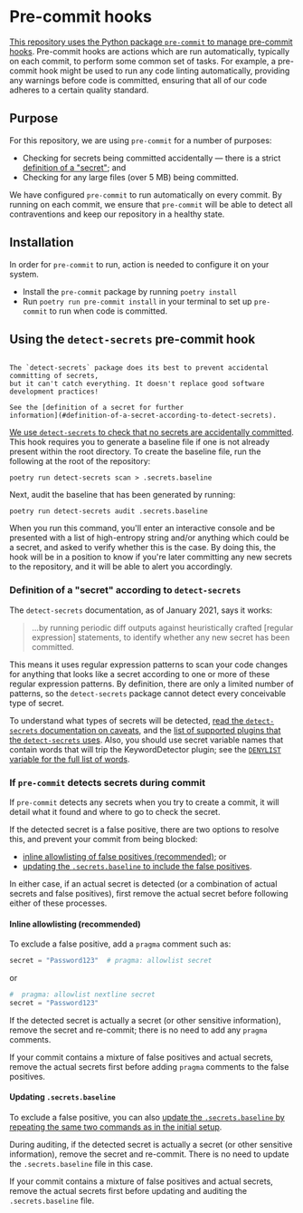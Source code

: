 # Pre-commit hooks

[This repository uses the Python package `pre-commit` to manage pre-commit
hooks][pre-commit]. Pre-commit hooks are actions which are run automatically, typically
on each commit, to perform some common set of tasks. For example, a pre-commit hook
might be used to run any code linting automatically, providing any warnings before code
is committed, ensuring that all of our code adheres to a certain quality standard.

## Purpose

For this repository, we are using `pre-commit` for a number of purposes:

- Checking for secrets being committed accidentally — there is a strict [definition of
  a "secret"](#definition-of-a-secret-according-to-detect-secrets); and
- Checking for any large files (over 5 MB) being committed.

We have configured `pre-commit` to run automatically on every commit. By running on
each commit, we ensure that `pre-commit` will be able to detect all contraventions and
keep our repository in a healthy state.

## Installation

In order for `pre-commit` to run, action is needed to configure it on your system.

- Install the `pre-commit` package by running `poetry install`
- Run `poetry run pre-commit install` in your terminal to set up `pre-commit` to run
  when code is committed.

## Using the `detect-secrets` pre-commit hook

```{note} Secret detection limitations

The `detect-secrets` package does its best to prevent accidental committing of secrets,
but it can't catch everything. It doesn't replace good software development practices!

See the [definition of a secret for further
information](#definition-of-a-secret-according-to-detect-secrets).

```

[We use `detect-secrets` to check that no secrets are accidentally
committed][detect-secrets]. This hook requires you to generate a baseline file if one
is not already present within the root directory. To create the baseline file, run the
following at the root of the repository:

```shell
poetry run detect-secrets scan > .secrets.baseline
```

Next, audit the baseline that has been generated by running:

```shell
poetry run detect-secrets audit .secrets.baseline
```

When you run this command, you'll enter an interactive console and be presented with a
list of high-entropy string and/or anything which could be a secret, and asked to
verify whether this is the case. By doing this, the hook will be in a position to know
if you're later committing any new secrets to the repository, and it will be able to
alert you accordingly.

### Definition of a "secret" according to `detect-secrets`

The `detect-secrets` documentation, as of January 2021, says it works:

> ...by running periodic diff outputs against heuristically crafted \[regular
> expression\] statements, to identify whether any new secret has been committed.

This means it uses regular expression patterns to scan your code changes for anything
that looks like a secret according to one or more of these regular expression patterns.
By definition, there are only a limited number of patterns, so the `detect-secrets`
package cannot detect every conceivable type of secret.

To understand what types of secrets will be detected, [read the `detect-secrets`
documentation on caveats][detect-secrets-caveats], and the [list of supported plugins
that the `detect-secrets` uses][detect-secrets-plugins]. Also, you should use secret
variable names that contain words that will trip the KeywordDetector plugin; see the
[`DENYLIST` variable for the full list of words][detect-secrets-keyword-detector].

### If `pre-commit` detects secrets during commit

If `pre-commit` detects any secrets when you try to create a commit, it will detail
what it found and where to go to check the secret.

If the detected secret is a false positive, there are two options to resolve this, and
prevent your commit from being blocked:

- [inline allowlisting of false positives
  (recommended)](#inline-allowlisting-recommended); or
- [updating the `.secrets.baseline` to include the false
  positives](#updating-secretsbaseline).

In either case, if an actual secret is detected (or a combination of actual secrets and
false positives), first remove the actual secret before following either of these
processes.

#### Inline allowlisting (recommended)

To exclude a false positive, add a `pragma` comment such as:

```python
secret = "Password123"  # pragma: allowlist secret
```

or

```python
#  pragma: allowlist nextline secret
secret = "Password123"
```

If the detected secret is actually a secret (or other sensitive information), remove
the secret and re-commit; there is no need to add any `pragma` comments.

If your commit contains a mixture of false positives and actual secrets, remove the
actual secrets first before adding `pragma` comments to the false positives.

#### Updating `.secrets.baseline`

To exclude a false positive, you can also [update the `.secrets.baseline` by repeating
the same two commands as in the initial
setup](#using-the-detect-secrets-pre-commit-hook).

During auditing, if the detected secret is actually a secret (or other sensitive
information), remove the secret and re-commit. There is no need to update the
`.secrets.baseline` file in this case.

If your commit contains a mixture of false positives and actual secrets, remove the
actual secrets first before updating and auditing the `.secrets.baseline` file.

[detect-secrets]: https://github.com/Yelp/detect-secrets
[detect-secrets-caveats]: https://github.com/Yelp/detect-secrets#caveats
[detect-secrets-keyword-detector]: https://github.com/Yelp/detect-secrets/blob/master/detect_secrets/plugins/keyword.py
[detect-secrets-plugins]: https://github.com/Yelp/detect-secrets#currently-supported-plugins
[pre-commit]: https://pre-commit.com/
